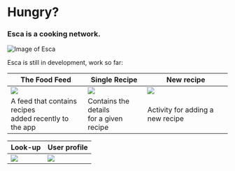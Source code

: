  # Hungry?
 ### Esca is a cooking network.
 
![Image of Esca](https://user-images.githubusercontent.com/12183061/28490839-40840324-6ee4-11e7-8b77-5c87a3f3c33e.png)

Esca is still in development, work so far:<br/>


The Food Feed | Single Recipe| New recipe
------------ | -------------| -------------
<img src="https://user-images.githubusercontent.com/12183061/28490788-e67e98ea-6ee2-11e7-9821-71641666a68b.png"/> | <img src="https://user-images.githubusercontent.com/12183061/28490789-e7e6128a-6ee2-11e7-883f-7a834ae14df3.png"/> | <img src="https://user-images.githubusercontent.com/12183061/28247695-e0ca5e04-6a35-11e7-940b-58f8f0de2c78.png"/>
A feed that contains recipes <br/>added recently to the app  | Contains the details <br/>for a given recipe | Activity for adding a new recipe

Look-up | User profile
------------ | -------------
<img src="https://user-images.githubusercontent.com/12183061/28490790-eab0ce60-6ee2-11e7-9a66-20c8b0e58e37.png"/> | <img src="https://user-images.githubusercontent.com/12183061/27520262-66ba4e20-59f6-11e7-853c-6f59f56af808.png"/>

